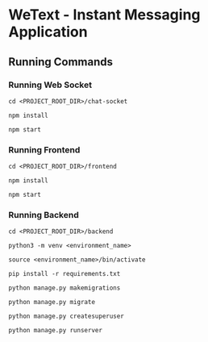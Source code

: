 # WeText - Instant Messaging Application

## Running Commands

### Running Web Socket

`cd <PROJECT_ROOT_DIR>/chat-socket`

`npm install`

`npm start`

### Running Frontend

`cd <PROJECT_ROOT_DIR>/frontend`

`npm install`

`npm start`

### Running Backend

`cd <PROJECT_ROOT_DIR>/backend`

`python3 -m venv <environment_name>`

`source <environment_name>/bin/activate`

`pip install -r requirements.txt`

`python manage.py makemigrations`

`python manage.py migrate`

`python manage.py createsuperuser`

`python manage.py runserver`
